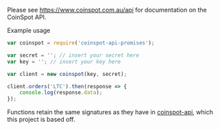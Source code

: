 Please see https://www.coinspot.com.au/api for documentation on the CoinSpot API.


Example usage

```javascript
var coinspot = require('coinspot-api-promises');

var secret = ''; // insert your secret here
var key = ''; // insert your key here

var client = new coinspot(key, secret);

client.orders('LTC').then(response => {
 	console.log(response.data);
});
```

Functions retain the same signatures as they have in [coinspot-api](https://github.com/rtw/npm-coinspot-api), which this project is based off.
